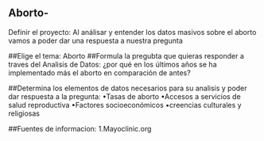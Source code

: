## Aborto-
Definir el proyecto: Al análisar y entender los datos masivos sobre el aborto  vamos a poder dar una respuesta a nuestra pregunta 

##Elige el tema: Aborto 
##Formula la pregubta que quieras responder a traves del Analisis de Datos: ¿por qué en los últimos años se ha implementado más el aborto en comparación de antes? 

##Determina los elementos de datos necesarios para su analisis y poder dar respuesta a la pregunta: 
•Tasas de aborto 
•Accesos a servicios de salud reproductiva 
•Factores socioeconómicos 
•creencias culturales y religiosas

##Fuentes de informacion:
1.Mayoclinic.org

